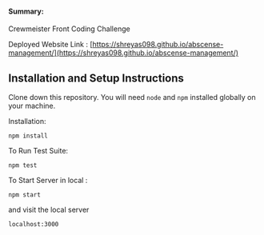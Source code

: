 

#### Summary:

Crewmeister Front Coding Challenge 

Deployed Website Link : [https://shreyas098.github.io/abscense-management/](https://shreyas098.github.io/abscense-management/)
## Installation and Setup Instructions


Clone down this repository. You will need `node` and `npm` installed globally on your machine.  

Installation:

`npm install`

To Run Test Suite:  

`npm test`  

To Start Server in local :

`npm start`  

and visit the local server

`localhost:3000`  